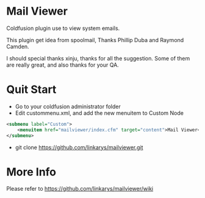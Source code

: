Mail Viewer
==========

Coldfusion plugin use to view system emails.

This plugin get idea from spoolmail, Thanks Phillip Duba and Raymond Camden.

I should special thanks xinju, thanks for all the suggestion. Some of them are really great, and also thanks for your QA.

Quit Start
==========
* Go to your coldfusion administrator folder
* Edit custommenu.xml, and add the new menuitem to Custom Node
```xml
<submenu label="Custom">
	<menuitem href="mailviewer/index.cfm" target="content">Mail Viewer</menuitem>
</submenu>
```
* git clone https://github.com/linkarys/mailviewer.git


More Info
========
Please refer to https://github.com/linkarys/mailviewer/wiki

